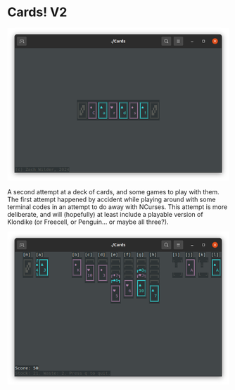 # Cards! V2

![Cards](Title.png)

A second attempt at a deck of cards, and some games to play with them. The first
attempt happened by accident while playing around with some terminal codes in an
attempt to do away with NCurses. This attempt is more deliberate, and will
(hopefully) at least include a playable version of Klondike (or Freecell, or
Penguin... or maybe all three?). 

![Gameplay](Gameplay.png)
